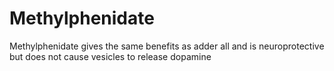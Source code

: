 # Methylphenidate
Methylphenidate gives the same benefits as adder all and is neuroprotective but does not cause vesicles to release dopamine 